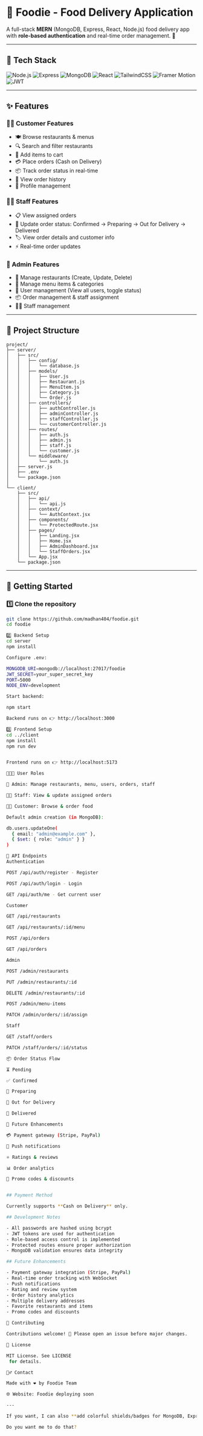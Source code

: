 # 🍔 Foodie - Food Delivery Application  

A full-stack **MERN** (MongoDB, Express, React, Node.js) food delivery app with **role-based authentication** and real-time order management. 🚀  

---

## 🚦 Tech Stack  

<p align="left">
  <img src="https://img.shields.io/badge/Node.js-339933?logo=node.js&logoColor=white" alt="Node.js"/>
  <img src="https://img.shields.io/badge/Express-000000?logo=express&logoColor=white" alt="Express"/>
  <img src="https://img.shields.io/badge/MongoDB-47A248?logo=mongodb&logoColor=white" alt="MongoDB"/>
  <img src="https://img.shields.io/badge/React-61DAFB?logo=react&logoColor=black" alt="React"/>
  <img src="https://img.shields.io/badge/TailwindCSS-38B2AC?logo=tailwind-css&logoColor=white" alt="TailwindCSS"/>
  <img src="https://img.shields.io/badge/FramerMotion-0055FF?logo=framer&logoColor=white" alt="Framer Motion"/>
  <img src="https://img.shields.io/badge/JWT-black?logo=jsonwebtokens&logoColor=white" alt="JWT"/>
</p>  

---

## ✨ Features  

### 🧑‍🎓 Customer Features
- 🍽 Browse restaurants & menus  
- 🔍 Search and filter restaurants  
- 🛒 Add items to cart  
- 💳 Place orders (Cash on Delivery)  
- 📦 Track order status in real-time  
- 📜 View order history  
- 👤 Profile management  

### 👨‍🍳 Staff Features
- 📋 View assigned orders  
- 🔄 Update order status: Confirmed → Preparing → Out for Delivery → Delivered  
- 🏷 View order details and customer info  
- ⚡ Real-time order updates  

### 👑 Admin Features
- 🏢 Manage restaurants (Create, Update, Delete)  
- 🍔 Manage menu items & categories  
- 👥 User management (View all users, toggle status)  
- 📦 Order management & staff assignment  
- 🧑‍🍳 Staff management  

---

## 📂 Project Structure  

```
project/
├── server/
│   ├── src/
│   │   ├── config/
│   │   │   └── database.js
│   │   ├── models/
│   │   │   ├── User.js
│   │   │   ├── Restaurant.js
│   │   │   ├── MenuItem.js
│   │   │   ├── Category.js
│   │   │   └── Order.js
│   │   ├── controllers/
│   │   │   ├── authController.js
│   │   │   ├── adminController.js
│   │   │   ├── staffController.js
│   │   │   └── customerController.js
│   │   ├── routes/
│   │   │   ├── auth.js
│   │   │   ├── admin.js
│   │   │   ├── staff.js
│   │   │   └── customer.js
│   │   └── middleware/
│   │       └── auth.js
│   ├── server.js
│   ├── .env
│   └── package.json
│
└── client/
    ├── src/
    │   ├── api/
    │   │   └── api.js
    │   ├── context/
    │   │   └── AuthContext.jsx
    │   ├── components/
    │   │   └── ProtectedRoute.jsx
    │   ├── pages/
    │   │   ├── Landing.jsx
    │   │   ├── Home.jsx
    │   │   ├── AdminDashboard.jsx
    │   │   └── StaffOrders.jsx
    │   └── App.jsx
    └── package.json
```

---

## 🚀 Getting Started  

### 1️⃣ Clone the repository  
```bash
git clone https://github.com/madhan404/foodie.git
cd foodie

2️⃣ Backend Setup
cd server
npm install

Configure .env:

MONGODB_URI=mongodb://localhost:27017/foodie
JWT_SECRET=your_super_secret_key
PORT=5000
NODE_ENV=development

Start backend:

npm start

Backend runs on 👉 http://localhost:3000

3️⃣ Frontend Setup
cd ../client
npm install
npm run dev


Frontend runs on 👉 http://localhost:5173

🧑‍🤝‍🧑 User Roles

👑 Admin: Manage restaurants, menu, users, orders, staff

👨‍🍳 Staff: View & update assigned orders

🧑‍🎓 Customer: Browse & order food

Default admin creation (in MongoDB):

db.users.updateOne(
  { email: "admin@example.com" },
  { $set: { role: "admin" } }
)

🔗 API Endpoints
Authentication

POST /api/auth/register - Register

POST /api/auth/login - Login

GET /api/auth/me - Get current user

Customer

GET /api/restaurants

GET /api/restaurants/:id/menu

POST /api/orders

GET /api/orders

Admin

POST /admin/restaurants

PUT /admin/restaurants/:id

DELETE /admin/restaurants/:id

POST /admin/menu-items

PATCH /admin/orders/:id/assign

Staff

GET /staff/orders

PATCH /staff/orders/:id/status

📦 Order Status Flow

⏳ Pending

✅ Confirmed

🍳 Preparing

🛵 Out for Delivery

🎉 Delivered

🔮 Future Enhancements

💳 Payment gateway (Stripe, PayPal)

🔔 Push notifications

⭐ Ratings & reviews

📊 Order analytics

🎁 Promo codes & discounts


## Payment Method

Currently supports **Cash on Delivery** only.

## Development Notes

- All passwords are hashed using bcrypt
- JWT tokens are used for authentication
- Role-based access control is implemented
- Protected routes ensure proper authorization
- MongoDB validation ensures data integrity

## Future Enhancements

- Payment gateway integration (Stripe, PayPal)
- Real-time order tracking with WebSocket
- Push notifications
- Rating and review system
- Order history analytics
- Multiple delivery addresses
- Favorite restaurants and items
- Promo codes and discounts

🤝 Contributing

Contributions welcome! 🎉 Please open an issue before major changes.

📄 License

MIT License. See LICENSE
 for details.

🙋‍♂️ Contact

Made with ❤️ by Foodie Team

🌐 Website: Foodie deploying soon

---

If you want, I can also **add colorful shields/badges for MongoDB, Express, React, Tailwind, JWT, Framer Motion** at the top like in your `RestIn` README, to make it look **super professional on GitHub**.  

Do you want me to do that?
